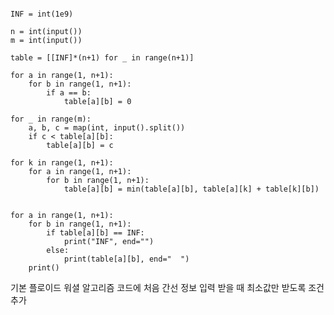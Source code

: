 <pre><code>
INF = int(1e9)

n = int(input())
m = int(input())

table = [[INF]*(n+1) for _ in range(n+1)]

for a in range(1, n+1):
    for b in range(1, n+1):
        if a == b:
            table[a][b] = 0

for _ in range(m):
    a, b, c = map(int, input().split())
    if c < table[a][b]:
        table[a][b] = c

for k in range(1, n+1):
    for a in range(1, n+1):
        for b in range(1, n+1):
            table[a][b] = min(table[a][b], table[a][k] + table[k][b])


for a in range(1, n+1):
    for b in range(1, n+1):
        if table[a][b] == INF:
            print("INF", end="")
        else:
            print(table[a][b], end="  ")
    print()
</code></pre>

기본 플로이드 워셜 알고리즘 코드에 처음 간선 정보 입력 받을 때 최소값만 받도록 조건 추가
